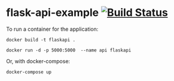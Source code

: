 # flask-api-example [![Build Status](https://travis-ci.org/travis-ci/travis-web.svg?branch=master)](https://travis-ci.org/travis-ci/travis-web)

To run a container for the application:

```docker build -t flaskapi .```

```docker run -d -p 5000:5000  --name api flaskapi```

Or, with docker-compose:

```docker-compose up```
